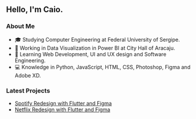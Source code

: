 <h2> Hello, I'm Caio. </h2>

<h3> About Me </h3>

- 🎓 Studying Computer Engineering at Federal University of Sergipe.
- 💼 Working in Data Visualization in Power BI at City Hall of Aracaju.
- 🌱 Learning Web Development, UI and UX design and Software Engineering.
- 💻 Knowledge in Python, JavaScript, HTML, CSS, Photoshop, Figma and Adobe XD.

<h3> Latest Projects </h3>

- [Spotify Redesign with Flutter and Figma](https://github.com/caiovini64/flutter_spotify_redesign)
- [Netflix Redesign with Flutter and Figma](https://github.com/caiovini64/flutter_NetflixLoginPage)
